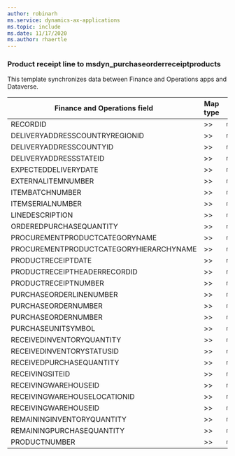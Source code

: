 ```yaml
---
author: robinarh
ms.service: dynamics-ax-applications
ms.topic: include
ms.date: 11/17/2020
ms.author: rhaertle
---
```


### Product receipt line to msdyn_purchaseorderreceiptproducts

This template synchronizes data between Finance and Operations apps and Dataverse.

Finance and Operations field | Map type | Customer engagement field | Default value
---|---|---|---
RECORDID | >> | `msdyn_recordid` | 
DELIVERYADDRESSCOUNTRYREGIONID | >> | `msdyn_deliveryaddresscountryregionid` | 
DELIVERYADDRESSCOUNTYID | >> | `msdyn_deliveryaddresscountyid` | 
DELIVERYADDRESSSTATEID | >> | `msdyn_deliveryaddressstateid` | 
EXPECTEDDELIVERYDATE | >> | `msdyn_expecteddeliverydate` | 
EXTERNALITEMNUMBER | >> | `msdyn_externalitemnumber` | 
ITEMBATCHNUMBER | >> | `msdyn_itembatchnumber` | 
ITEMSERIALNUMBER | >> | `msdyn_itemserialnumber` | 
LINEDESCRIPTION | >> | `msdyn_linedescription` | 
ORDEREDPURCHASEQUANTITY | >> | `msdyn_orderedpurchasequantity` | 
PROCUREMENTPRODUCTCATEGORYNAME | >> | `msdyn_procurementproductcategory.msdyn_name` | 
PROCUREMENTPRODUCTCATEGORYHIERARCHYNAME | >> | `msdyn_procurementproductcategory.msdyn_hierarchy.msdyn_name` | 
PRODUCTRECEIPTDATE | >> | `msdyn_productreceiptdate` | 
PRODUCTRECEIPTHEADERRECORDID | >> | `msdyn_purchaseorderreceipt.msdyn_recordid` | 
PRODUCTRECEIPTNUMBER | >> | `msdyn_productreceiptnumber` | 
PURCHASEORDERLINENUMBER | >> | `msdyn_purchaseorderproduct.msdyn_lineorder` | 
PURCHASEORDERNUMBER | >> | `msdyn_purchaseorderproduct.msdyn_purchaseorder.msdyn_name` | 
PURCHASEORDERNUMBER | >> | `msdyn_purchaseorder.msdyn_name` | 
PURCHASEUNITSYMBOL | >> | `msdyn_purchaseunitsymbol.msdyn_symbol` | 
RECEIVEDINVENTORYQUANTITY | >> | `msdyn_receivedinventoryquantity` | 
RECEIVEDINVENTORYSTATUSID | >> | `msdyn_receivedinventorystatusid` | 
RECEIVEDPURCHASEQUANTITY | >> | `msdyn_quantity` | 
RECEIVINGSITEID | >> | `msdyn_receivingsiteid.msdyn_siteid` | 
RECEIVINGWAREHOUSEID | >> | `msdyn_associatetowarehouse.msdyn_warehouseidentifier` | 
RECEIVINGWAREHOUSELOCATIONID | >> | `msdyn_receivingwarehouselocation.msdyn_warehouselocationid` | 
RECEIVINGWAREHOUSEID | >> | `msdyn_receivingwarehouselocation.msdyn_warehouse.msdyn_warehouseidentifier` | 
REMAININGINVENTORYQUANTITY | >> | `msdyn_remaininginventoryquantity` | 
REMAININGPURCHASEQUANTITY | >> | `msdyn_remainingpurchasequantity` | 
PRODUCTNUMBER | >> | `msdyn_product.msdyn_productnumber` | 
